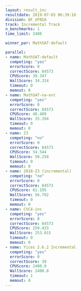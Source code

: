 ```yaml
---
layout: result_inc
resultdate: 2019-07-03 06:39:16
division: QF_UFNIA
track: Incremental Track
n_benchmarks: 1
time_limit: 2400

winner_par: MathSAT-default

parallel:
- name: MathSAT-default
  competing: "yes"
  errorScore: 0
  correctScore: 84573
  CPUScore: 39.347
  WallScore: 34.324
  timeout: 0
  memout: 0
- name: MathSAT-na-ext
  competing: "yes"
  errorScore: 0
  correctScore: 84573
  CPUScore: 40.409
  WallScore: 35.394
  timeout: 0
  memout: 0
- name: Z3
  competing: "no"
  errorScore: 0
  correctScore: 84573
  CPUScore: 54.544
  WallScore: 50.258
  timeout: 0
  memout: 0
- name: 2018-Z3 (incremental)
  competing: "no"
  errorScore: 0
  correctScore: 84573
  CPUScore: 61.195
  WallScore: 56.702
  timeout: 0
  memout: 0
- name: CVC4-inc
  competing: "yes"
  errorScore: 0
  correctScore: 84573
  CPUScore: 259.433
  WallScore: 253.015
  timeout: 0
  memout: 0
- name: Yices 2.6.2 Incremental
  competing: "yes"
  errorScore: 0
  correctScore: 39
  CPUScore: 2400.0
  WallScore: 2400.0
  timeout: 1
  memout: 0
---
```

